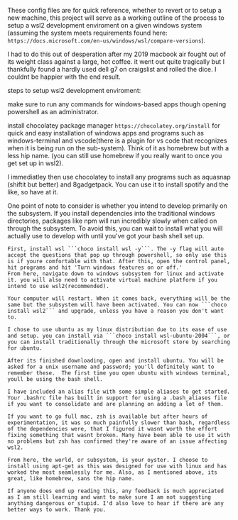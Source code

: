 These config files are for quick reference, whether to revert or to setup a new machine, this project will serve as a working outline of the process to setup a wsl2 development enviroment on a given windows system (assuming the system meets requirements found here: ```https://docs.microsoft.com/en-us/windows/wsl/compare-versions```). 

I had to do this out of desperation after my 2019 macbook air fought out of its weight class against a large, hot coffee. it went out quite tragically but I thankfully found a hardly used dell g7 on craigslist and rolled the dice. I couldnt be happier with the end result.

steps to setup wsl2 development enviroment:

make sure to run any commands for windows-based apps though opening powershell as an administrator.

install chocolatey package manager ```https://chocolatey.org/install```  for quick and easy installation of windows apps and programs such as windows-terminal and vscode(there is a plugin for vs code that recognizes when it is being run on the sub-system). Think of it as homebrew but with a less hip name. (you can still use homebrew if you really want to once you get set up in wsl2).

I immediatley then use chocolatey to install any programs such as aquasnap (shiftit but better) and 8gadgetpack. You can use it to install spotify and the like, so have at it.

One point of note to consider is whether you intend to develop primarily on the subsystem.  If you install dependencies into the traditional windows directories, packages like npm will run incredibly slowly when called on through the subsystem. To avoid this, you can wait to install what you will actually use to develop with until you've got your bash shell set up.

    First, install wsl ```choco install wsl -y```. The -y flag will auto accept the questions that pop up through powershell, so only use this is if youre comfortable with that. After this, open the control panel, hit programs and hit 'Turn windows features on or off.'
    From here, navigate down to windows subsystem for linux and activate it. you will also need to activate virtual machine platform if you intend to use wsl2(recommended). 

    Your computer will restart. When it comes back, everything will be the same but the subsystem will have been activated. You can now ```choco install wsl2``` and upgrade, unless you have a reason you don't want to.

    I chose to use ubuntu as my linux distribution due to its ease of use and setup. you can install via ```choco install wsl-ubuntu-2004```, or you can install traditionally through the microsoft store by searching for ubuntu.

    After its finished downloading, open and install ubuntu. You will be asked for a unix username and password; you'll definitely want to remember these.  The first time you open ubuntu with windows terminal, youll be using the bash shell.

    I have included an alias file with some simple aliases to get started. Your .bashrc file has built in support for using a .bash_aliases file if you want to consolidate and are planning on adding a lot of them. 

    If you want to go full mac, zsh is available but after hours of experimentation, it was so much painfully slower than bash, regardless of the dependencies were, that I figured it wasnt worth the effort fixing something that wasnt broken. Many have been able to use it with no problems but zsh has confirmed they're aware of an issue affecting wsl2.

    From here, the world, or subsystem, is your oyster. I choose to install using apt-get as this was designed for use with linux and has worked the most seamlessly for me. Also, as I mentioned above, its great, like homebrew, sans the hip name. 

    If anyone does end up reading this, any feedback is much appreciated as I am still learning and want to make sure I am not suggesting anything dangerous or stupid. I'd also love to hear if there are any better ways to work. Thank you.

    

   